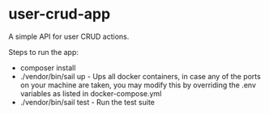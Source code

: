 # user-crud-app
A simple API for user CRUD actions.

Steps to run the app:
- composer install
- ./vendor/bin/sail up - Ups all docker containers, in case any of the ports on your machine are taken, you may modify this by overriding the .env variables as listed in docker-compose.yml
- ./vendor/bin/sail test - Run the test suite
